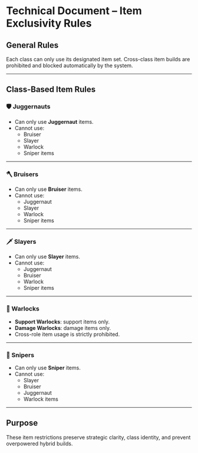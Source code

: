 
# Technical Document – Item Exclusivity Rules

## General Rules

Each class can only use its designated item set. Cross-class item builds are prohibited and blocked automatically by the system.

---

## Class-Based Item Rules

### 🛡️ Juggernauts
- Can only use **Juggernaut** items.
- Cannot use:
  - Bruiser
  - Slayer
  - Warlock
  - Sniper items

---

### 🪓 Bruisers
- Can only use **Bruiser** items.
- Cannot use:
  - Juggernaut
  - Slayer
  - Warlock
  - Sniper items

---

### 🗡️ Slayers
- Can only use **Slayer** items.
- Cannot use:
  - Juggernaut
  - Bruiser
  - Warlock
  - Sniper items

---

### 🔮 Warlocks
- **Support Warlocks**: support items only.
- **Damage Warlocks**: damage items only.
- Cross-role item usage is strictly prohibited.

---

### 🔫 Snipers
- Can only use **Sniper** items.
- Cannot use:
  - Slayer
  - Bruiser
  - Juggernaut
  - Warlock items

---

## Purpose

These item restrictions preserve strategic clarity, class identity, and prevent overpowered hybrid builds.
